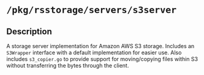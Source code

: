 # `/pkg/rsstorage/servers/s3server`

## Description

A storage server implementation for Amazon AWS S3 storage. Includes
an `S3Wrapper` interface with a default implementation for easier use. Also
includes `s3_copier.go` to provide support for moving/copying files within
S3 without transferring the bytes through the client.
